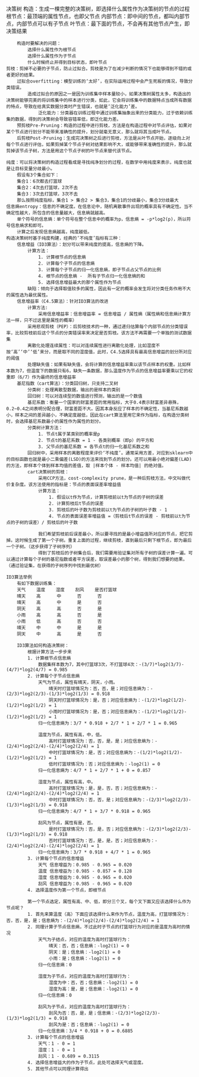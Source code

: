 决策树
    构造：生成一棵完整的决策树，即选择什么属性作为决策树的节点的过程
        根节点：最顶端的属性节点，也即父节点
        内部节点：即中间的节点，都叫内部节点，内部节点可以有子节点
        叶节点：最下面的节点，不会再有其他节点产生，即决策结果

        构造时要解决的问题：
            选择什么属性作为根节点
            选择什么属性作为子节点
            什么时候终止并得到目标状态，即叶节点
    剪枝：剪掉不必要的子节点，防止过拟合。剪枝是为了在减少判断的情况下也能够得到不错的或者更好的结果。
        过拟合overfitting：模型训练的‘太好’，在实际运用过程中会产生死板的情况，导致分类错误。
            造成过拟合的原因之一是因为训练集中样本量较小，如果决策树属性太多，构造出的决策树能够完美的将训练集中的样本进行分类，如此，它会将训练集中的数据特点当成所有数据的特点，导致在给真实数据分类时产生错误，也就是‘泛化能力’差。
                泛化能力：分类器在训练过程中通过训练集抽象出来的分类能力，过于依赖训练集的数据，得到的决策树会导致容错率低，即泛化能力差。
        预剪枝Pre-Pruning：构造的过程中进行剪枝，方法是在构造过程中对节点评估，如果对某个节点进行划分不能带来准确性的提升，划分就毫无意义，那么就将其当成叶节点。
        后剪枝Post-Pruning：生成完决策树之后进行剪枝，方法是从叶节点开始，逐级向上对每个节点进行评估，如果剪掉某个节点子树对结果影响不大，或能够带来准确性的提升，那么就剪掉该节点子树，方法是用这个节点子树的叶节点来替代该节点。
    
    纯度：可以将决策树的构造过程看成是寻找纯净划分的过程，在数学中用纯度来表示，纯度也就是让目标变量分歧最小。
        假设有3个集合如下：
        集合1：6次都去打篮球
        集合2：4次去打篮球，2次不去
        集合3：3次去打篮球，3次不去
        那么按照纯度指标，集合1 > 集合2 > 集合3，集合1的分歧最小，集合3分歧最大
    信息熵entropy：信息的不确定度。在信息论中，随机离散事件出现的概率具有不确定性。当不确定性越大，所包含的信息量越大，信息熵就越高。
        单个符号的信息熵：单个符号在整个信息中的概率为p，信息熵 = -p*log2(p)，所以符号信息熵求和即可。
        计算之后发现信息熵越高，纯度越低。
    构造决策树时基于纯度构建，经典的‘不纯度’指标有三种：
        信息增益（ID3算法）：划分可以带来纯度的提高，信息熵的下降。
            计算方法：
                1. 计算根节点的信息熵
                2. 计算每个子节点的信息熵
                3. 计算每个子节点的归一化信息熵，即子节点占父节点的比例
                4. 根节点的信息熵 -  所有子节点归一化信息熵的和
                5. 选择信息增益最大的那个属性作为节点
            缺陷：倾向于选择取值较多的属性，因此有一定的概率会发生将对分类任务作用不大的属性选为最优属性。
        信息增益率（C4.5算法）：针对ID3算法的改进
            计算方法:
                采用信息增益率：信息增益率 = 信息增益 / 属性熵（属性熵和信息熵计算方法一样，只不过这里是属性的概率）
            采用悲观剪枝（PEP）：后剪枝技术的一种，通过递归估算每个内部节点的分类错误率，比较剪枝前后这个节点的分类错误率来决定是否剪枝。该方法不再需要一个单独的测试数据集
            离散化处理连续属性：可以对连续属性进行离散化处理，比如湿度不按‘高’‘中’‘低’来分，而是取不同的湿度值，此时，C4.5选择具有最高信息增益的划分所对应的阈值
            处理缺失值：如果有缺失值，会将计算的信息增益率乘以该节点样本的权重。比如样本数为7，但温度下的数据只有6，缺失一条数据，那么温度作为节点的信息增益率要乘以它的权重即（6/7）作为最终的信息增益率
        基尼指数（cart算法）：分类回归树，只支持二叉树
            分类树：处理离散型数据，输出的是样本的类别
            回归树：可以对连续型的数值进行预测，输出的是一个数值
            基尼系数：衡量一个国家的财富差距的常用指标，大于0.4表示财富差异悬殊，0.2~0.4之间表明分配合理，财富差距不大。因其本身反应了样本的不确定性，当基尼系数越小，样本之间的差异越小，不确定度越低，因此在cart算法里用它来作为指标，在构造分类树时，会选择基尼系数最小的属性作为属性的划分。
            分类树计算方法：
                1. 节点t属于某类别的概率是p
                2. 节点t的基尼系数 = 1 - 各类别概率（即p）的平方和
                3. 父节点的基尼系数 = 各节点t的归一化基尼系数之和
            回归树中，采用样本的离散程度来评价‘不纯度’。通常采用方差，对应到sklearn中的目标函数也就是最小二乘偏差(LSD)的方法来找到节点的划分。还可以用最小绝对偏差(LAD)的方法，即样本个体到样本均值的差值，取 |样本个体 - 样本均值| 的绝对值。
            cart决策树的剪枝：
                采用CCP方法，cost-complexity prune，是一种后剪枝方法，中文叫做代价复杂度。该方法使用的指标是：节点的表面误差率增益值
                计算方法：
                    1. 假设以t作为节点，计算剪枝前以t为节点的子树的误差
                    2. 计算剪枝后t节点的误差
                    3. 剪枝后的叶子数为剪枝前以t为节点的子树的叶子数 - 1
                    4. 节点的表面误差率增益值 =（剪枝后t节点的误差 - 剪枝前以t为节点的子树的误差）/ 剪枝后的叶子数
                    
                我们希望剪枝前后误差最小，所以要寻找的是最小增益值所对应的节点，把它剪掉。这时候生成了第一个子树。重复上面的过程，继续剪枝，直到最后只剩下根节点，即为最后一个子树。（这步获得了子树序列）
                得到了剪枝后的子树集合后，我们需要用验证集对所有子树的误差计算一遍。可以通过计算每个子树的基尼指数或者平方误差，取误差最小的那个树，得到我们想要的结果。（通过验证集，在获得的子树序列中找到最优树）
                
    ID3算法举例
        有如下数据训练集：
        天气    温度    湿度    刮风    是否打篮球
        晴天    高      中      否      否
        晴天    高      中      是      否
        阴天    高      高      否      是
        小雨    高      高      否      是
        小雨    低      高      否      否
        晴天    中      中      是      是
        阴天    中      高      是      否
        
        ID3算法如何构造决策树：
            根据计算方法一步步来
            1. 计算根节点信息熵
                数据集样本数为7，其中打篮球3次，不打篮球4次：-(3/7)*log2(3/7)-(4/7)*log2(4/7) = 0.985
            2. 计算每个子节点信息熵
                天气为节点，属性有晴天，阴天，小雨。
                    晴天时打篮球情况为：否，否，是；对应信息熵为：-(2/3)*log2(2/3)-(1/3)*log2(1/3) = 0.918
                    阴天时打篮球情况为：是，否；对应信息熵为：-(1/2)*log2(1/2)-(1/2)*log2(1/2) = 1
                    小雨时打篮球情况为：是，否；对应信息熵为：-(1/2)*log2(1/2)-(1/2)*log2(1/2) = 1
                归一化信息熵为：3/7 * 0.918 + 2/7 * 1 + 2/7 * 1 = 0.965

                温度为节点，属性有高，中，低。
                    高时打篮球情况为：否，否，是，是；对应信息熵为：-(2/4)*log2(2/4)-(2/4)*log2(2/4) = 1
                    中时打篮球情况为：是，否；对应信息熵为：-(1/2)*log2(1/2)-(1/2)*log2(1/2) = 1
                    低时打篮球情况为：否；对应信息熵为：-log2(1) = 0
                归一化信息熵为：4/7 * 1 + 2/7 * 1 + 0 = 0.857

                湿度为节点，属性有高，中。
                    高时打篮球情况为：是，是，否，否；对应信息熵为：-(2/4)*log2(2/4)-(2/4)*log2(2/4) = 1
                    中时打篮球情况为：否，否，是；对应信息熵为：-(2/3)*log2(2/3)-(1/3)*log2(1/3) = 0.918
                归一化信息熵为：4/7 * 1 + 3/7 * 0.918 = 0.965

                刮风为节点，属性有是，否。
                    是时打篮球情况为：否，是，否；对应信息熵为：-(2/3)*log2(2/3)-(1/3)*log2(1/3) = 0.918
                    否时打篮球情况为：否，是，是，否；对应信息熵为：-(2/4)*log2(2/4)-(2/4)*log2(2/4) = 1
                归一化信息熵为：3/7 * 0.918 + 4/7 * 1 = 0.965
            3. 计算每个节点的信息增益
                天气 信息增益为：0.985 - 0.965 = 0.020
                温度 信息增益为：0.985 - 0.857 = 0.128
                湿度 信息增益为：0.985 - 0.965 = 0.020
                刮风 信息增益为：0.985 - 0.965 = 0.020
            4. 选择温度作为第一个节点，即根节点

            第一个节点选定，属性有高、中、低，即分三个叉，每个叉下面又应该选择什么作为节点呢？
            1. 首先来算温度（高）下面应该选择什么来作为节点，温度为高，打篮球情况为：否，否，是，是；信息熵为：-(2/4)*log2(2/4)-(2/4)*log2(2/4) = 1
            2. 同理计算子节点信息熵，不过此时子节点的打篮球行为对应的是温度为高时的情况
                天气为子结点，对应的温度为高时打篮球行为：
                    晴天：否，否；信息熵：-log2(1) = 0
                    阴天：是；信息熵：-log2(1) = 0
                    小雨：是；信息熵：-log2(1) = 0
                归一化信息熵：0

                湿度为子节点，对应的温度为高时打篮球行为：
                    湿度为中：否，否；信息熵：-log2(1) = 0
                    湿度为高：是，是；信息熵：-log2(1) = 0
                归一化信息熵：0

                刮风为子节点，对应的温度为高时打篮球行为：
                    刮风为否：否，是，是；信息熵：-(2/3)*log2(2/3)-(1/3)*log2(1/3) = 0.918
                    刮风为是：否；信息熵：-log2(1) = 0
                归一化信息熵：3/4 * 0.918 + 0 = 0.6885
            3. 计算每个节点的信息增益
                天气：1 - 0 = 1
                湿度：1 - 0 = 1
                刮风：1 - 0.689 = 0.3115
            4. 选择信息增益大的作为子节点，此处可选择天气或湿度。
            5. 其他节点可以同理计算得出

            





